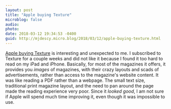 ```yaml
---
layout: post
title: "Apple buying Texture"
microblog: false
audio: 
photo: 
date: 2018-03-12 19:34:53 -0400
guid: http://mjdescy.micro.blog/2018/03/12/apple-buying-texture.html
---
```

[Apple buying Texture](https://512pixels.net/2018/03/apple-buys-texture-the-digital-magazine-service/) is interesting and unexpected to me. I subscribed to Texture for a couple weeks and did not like it because I found it too hard to read on my iPad and iPhone. Basically, for most of the magazines it offers, it provides you _images_ of magazines, with their crazy layouts and scads of advertisements, rather than access to the magazine's website content. It was like reading a PDF rather than a webpage. The small text size, traditional print magazine layout, and the need to pan around the page made the reading experience very poor. Since it _looked good_, I am not sure if Apple will spend much time improving it, even though it was impossible to use.
